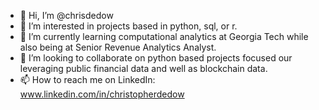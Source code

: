 - 👋 Hi, I’m @chrisdedow
- 👀 I’m interested in projects based in python, sql, or r.
- 🌱 I’m currently learning computational analytics at Georgia Tech while also being at Senior Revenue Analytics Analyst.
- 💞️ I’m looking to collaborate on python based projects focused our leveraging public financial data and well as blockchain data.
- 📫 How to reach me on LinkedIn: www.linkedin.com/in/christopherdedow

<!---
chrisdedow/chrisdedow is a ✨ special ✨ repository because its `README.md` (this file) appears on your GitHub profile.
You can click the Preview link to take a look at your changes.
--->
